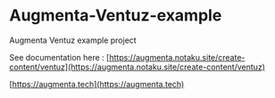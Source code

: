 # Augmenta-Ventuz-example
Augmenta Ventuz example project

See documentation here : [https://augmenta.notaku.site/create-content/ventuz](https://augmenta.notaku.site/create-content/ventuz)

[https://augmenta.tech](https://augmenta.tech)

